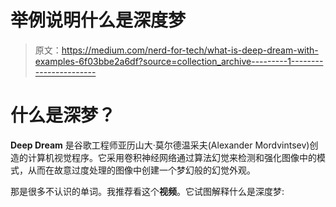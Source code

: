 # 举例说明什么是深度梦

> 原文：<https://medium.com/nerd-for-tech/what-is-deep-dream-with-examples-6f03bbe2a6df?source=collection_archive---------1----------------------->

# 什么是深梦？

**Deep Dream** 是谷歌工程师亚历山大·莫尔德温采夫(Alexander Mordvintsev)创造的计算机视觉程序。它采用卷积神经网络通过算法幻觉来检测和强化图像中的模式，从而在故意过度处理的图像中创建一个梦幻般的幻觉外观。

那是很多不认识的单词。我推荐看这个**视频**。它试图解释什么是深度梦: